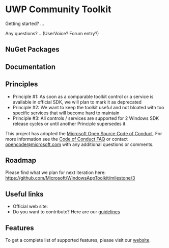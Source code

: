 UWP Community Toolkit
===========

Getting started? ...

Any questions? ...(UserVoice? Forum entry?)

## NuGet Packages

## Documentation

## Principles
 - Principle #1: As soon as a comparable toolkit control or a service is available in official SDK, we will plan to mark it as deprecated
 - Principle #2: We want to keep the toolkit useful and not bloated with too specific services that will become hard to maintain
 - Principle #3: All controls / services are supported for 2 Windows SDK release cycles or until another Principle supersedes it.

This project has adopted the [Microsoft Open Source Code of Conduct](https://opensource.microsoft.com/codeofconduct/). For more information see the [Code of Conduct FAQ](https://opensource.microsoft.com/codeofconduct/faq/) or contact [opencode@microsoft.com](mailto:opencode@microsoft.com) with any additional questions or comments. 

## Roadmap
Please find what we plan for next iteration here: https://github.com/Microsoft/WindowsAppToolkit/milestone/3

## Useful links
 - Official web site: 
 - Do you want to contribute? Here are our [guidelines](https://github.com/Microsoft/UWPCommunityToolkit/blob/master/contributing.md)

## Features
To get a complete list of supported features, please visit our [website](...).
